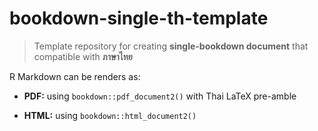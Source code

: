 # bookdown-single-th-template

<!-- badges: start -->

<!-- badges: end -->

> Template repository for creating **single-bookdown document** that compatible with **ภาษาไทย**

R Markdown can be renders as:

-   **PDF:** using `bookdown::pdf_document2()` with Thai LaTeX pre-amble

-   **HTML:** using `bookdown::html_document2()`

